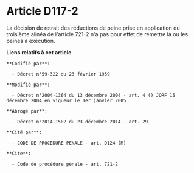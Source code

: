 # Article D117-2

La décision de retrait des réductions de peine prise en application du troisième alinéa de l'article 721-2 n'a pas pour effet
de remettre la ou les peines à exécution.

**Liens relatifs à cet article**

	**Codifié par**:

	  - Décret n°59-322 du 23 février 1959

	**Modifié par**:

	  - Décret n°2004-1364 du 13 décembre 2004 - art. 4 () JORF 15 décembre 2004 en vigueur le 1er janvier 2005

	**Abrogé par**:

	  - Décret n°2014-1582 du 23 décembre 2014 - art. 29

	**Cité par**:

	  - CODE DE PROCEDURE PENALE - art. D124 (M)

	**Cite**:

	  - Code de procédure pénale - art. 721-2
